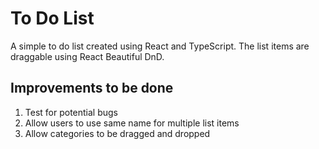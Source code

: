 # To Do List

A simple to do list created using React and TypeScript. The list items are draggable using React Beautiful DnD.


## Improvements to be done
1. Test for potential bugs
2. Allow users to use same name for multiple list items
3. Allow categories to be dragged and dropped